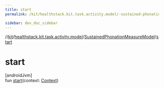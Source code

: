 ```yaml
---
title: start
permalink: /kit/healthstack.kit.task.activity.model/-sustained-phonation-measure-model/start.html

sidebar: dev_doc_sidebar
---
```

//[kit](../../../kit.html)/[healthstack.kit.task.activity.model](../index.html)/[SustainedPhonationMeasureModel](index.html)/[start](start.html)



# start



[androidJvm]\
fun [start](start.html)(context: [Context](https://developer.android.com/reference/kotlin/android/content/Context.html))




